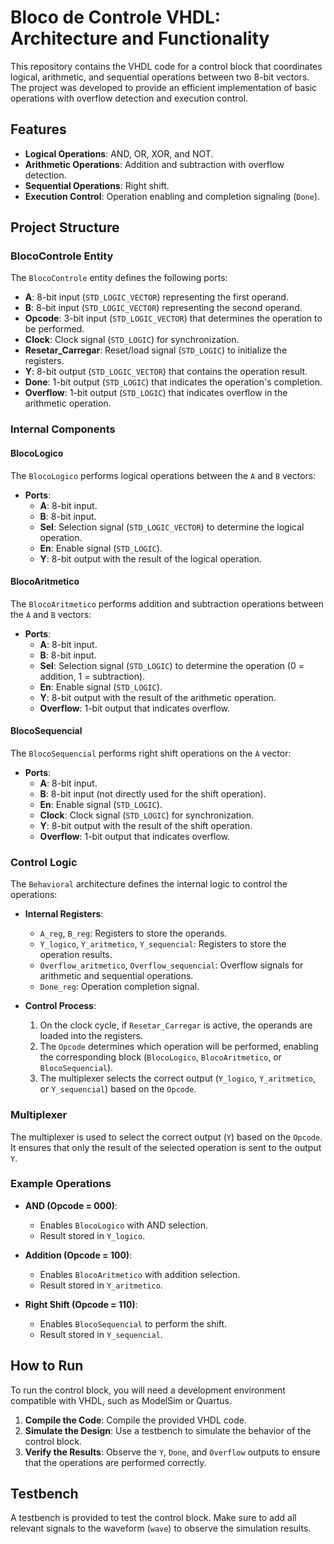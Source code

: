# Bloco de Controle VHDL: Architecture and Functionality

This repository contains the VHDL code for a control block that coordinates logical, arithmetic, and sequential operations between two 8-bit vectors. The project was developed to provide an efficient implementation of basic operations with overflow detection and execution control.

## Features

- **Logical Operations**: AND, OR, XOR, and NOT.
- **Arithmetic Operations**: Addition and subtraction with overflow detection.
- **Sequential Operations**: Right shift.
- **Execution Control**: Operation enabling and completion signaling (`Done`).

## Project Structure

### BlocoControle Entity

The `BlocoControle` entity defines the following ports:

- **A**: 8-bit input (`STD_LOGIC_VECTOR`) representing the first operand.
- **B**: 8-bit input (`STD_LOGIC_VECTOR`) representing the second operand.
- **Opcode**: 3-bit input (`STD_LOGIC_VECTOR`) that determines the operation to be performed.
- **Clock**: Clock signal (`STD_LOGIC`) for synchronization.
- **Resetar_Carregar**: Reset/load signal (`STD_LOGIC`) to initialize the registers.
- **Y**: 8-bit output (`STD_LOGIC_VECTOR`) that contains the operation result.
- **Done**: 1-bit output (`STD_LOGIC`) that indicates the operation's completion.
- **Overflow**: 1-bit output (`STD_LOGIC`) that indicates overflow in the arithmetic operation.

### Internal Components

#### BlocoLogico

The `BlocoLogico` performs logical operations between the `A` and `B` vectors:

- **Ports**:
  - **A**: 8-bit input.
  - **B**: 8-bit input.
  - **Sel**: Selection signal (`STD_LOGIC_VECTOR`) to determine the logical operation.
  - **En**: Enable signal (`STD_LOGIC`).
  - **Y**: 8-bit output with the result of the logical operation.

#### BlocoAritmetico

The `BlocoAritmetico` performs addition and subtraction operations between the `A` and `B` vectors:

- **Ports**:
  - **A**: 8-bit input.
  - **B**: 8-bit input.
  - **Sel**: Selection signal (`STD_LOGIC`) to determine the operation (0 = addition, 1 = subtraction).
  - **En**: Enable signal (`STD_LOGIC`).
  - **Y**: 8-bit output with the result of the arithmetic operation.
  - **Overflow**: 1-bit output that indicates overflow.

#### BlocoSequencial

The `BlocoSequencial` performs right shift operations on the `A` vector:

- **Ports**:
  - **A**: 8-bit input.
  - **B**: 8-bit input (not directly used for the shift operation).
  - **En**: Enable signal (`STD_LOGIC`).
  - **Clock**: Clock signal (`STD_LOGIC`) for synchronization.
  - **Y**: 8-bit output with the result of the shift operation.
  - **Overflow**: 1-bit output that indicates overflow.

### Control Logic

The `Behavioral` architecture defines the internal logic to control the operations:

- **Internal Registers**:
  - `A_reg`, `B_reg`: Registers to store the operands.
  - `Y_logico`, `Y_aritmetico`, `Y_sequencial`: Registers to store the operation results.
  - `Overflow_aritmetico`, `Overflow_sequencial`: Overflow signals for arithmetic and sequential operations.
  - `Done_reg`: Operation completion signal.

- **Control Process**:
  1. On the clock cycle, if `Resetar_Carregar` is active, the operands are loaded into the registers.
  2. The `Opcode` determines which operation will be performed, enabling the corresponding block (`BlocoLogico`, `BlocoAritmetico`, or `BlocoSequencial`).
  3. The multiplexer selects the correct output (`Y_logico`, `Y_aritmetico`, or `Y_sequencial`) based on the `Opcode`.

### Multiplexer

The multiplexer is used to select the correct output (`Y`) based on the `Opcode`. It ensures that only the result of the selected operation is sent to the output `Y`.

### Example Operations

- **AND (Opcode = 000)**:
  - Enables `BlocoLogico` with AND selection.
  - Result stored in `Y_logico`.

- **Addition (Opcode = 100)**:
  - Enables `BlocoAritmetico` with addition selection.
  - Result stored in `Y_aritmetico`.

- **Right Shift (Opcode = 110)**:
  - Enables `BlocoSequencial` to perform the shift.
  - Result stored in `Y_sequencial`.

## How to Run

To run the control block, you will need a development environment compatible with VHDL, such as ModelSim or Quartus.

1. **Compile the Code**: Compile the provided VHDL code.
2. **Simulate the Design**: Use a testbench to simulate the behavior of the control block.
3. **Verify the Results**: Observe the `Y`, `Done`, and `Overflow` outputs to ensure that the operations are performed correctly.

## Testbench

A testbench is provided to test the control block. Make sure to add all relevant signals to the waveform (`wave`) to observe the simulation results.